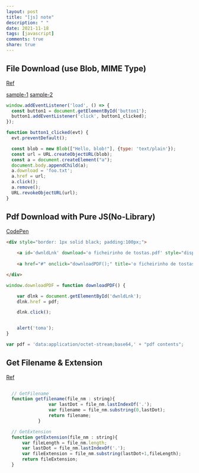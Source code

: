 ```yaml
---
layout: post
title: "[js] note"
description: " "
date: 2021-11-18
tags: [javascript]
comments: true
share: true
---
```


File Download (use Blob, MIME Type)
---
[Ref](https://developer.mozilla.org/ko/docs/Web/HTTP/Basics_of_HTTP/MIME_types)

[sample-1](https://javascript.keicode.com/newjs/download-files.php)
[sample-2](https://blog.liplex.de/download-file-through-typescript/)
~~~~~~~js
window.addEventListener('load', () => {
  const button1 = document.getElementById('button1');
  button1.addEventListener('click', button1_clicked);
});

function button1_clicked(evt) {
  evt.preventDefault();

  const blob = new Blob(["Hello, blob!"], {type: 'text/plain'});
  const url = URL.createObjectURL(blob);
  const a = document.createElement("a");
  document.body.appendChild(a);
  a.download = 'foo.txt';
  a.href = url;
  a.click();
  a.remove();
  URL.revokeObjectURL(url);
}

~~~~~~~
Pdf Download with Pure JS(No-Library)
----

[CodePen](http://jsfiddle.net/filixix/0816jdfq/)

~~~~~~~~~~~html
<div style="border: 1px solid black; padding:100px;">
    
    <a id='dwnldLnk' download='o ficheirinho de tostas.pdf' style="display:none;" /> 
    
    <a href="#" onclick="downloadPDF();" title='o ficheirinho de tostas.pdf'>clica aqui oh sashavore</a>

</div>
~~~~~~~~~~~

~~~~~~~~~~~javascript
window.downloadPDF = function downloadPDF() {

    var dlnk = document.getElementById('dwnldLnk');
    dlnk.href = pdf;

    dlnk.click();


    alert('toma');
}

var pdf = 'data:application/octet-stream;base64,' + "pdf contents";
~~~~~~~~~~~

Get Filename & Extension
-------
[Ref](https://dev-syhy.tistory.com/20)

~~~~~~~~~~~javascript
  
  // GetFilename
  function getfilename(file_nm : string){
                var lastDot = file_nm.lastIndexOf('.');
                var filename = file_nm.substring(0,lastDot);
                return filename;
            }

  // GetExtension
  function getExtension(file_nm : string){
      var fileLength = file_nm.length;
      var lastDot = file_nm.lastIndexOf('.');
      var fileExtension = file_nm.substring(lastDot+1,fileLength);
      return fileExtension;
  }
  
~~~~~~~~~~~~
